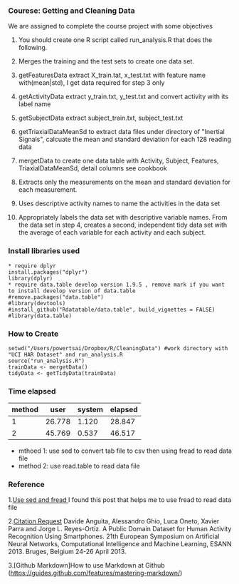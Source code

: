 ### Courese: Getting and Cleaning Data 
We are assigned to complete the course project with some objectives
1. You should create one R script called run_analysis.R that does the following. 
1. Merges the training and the test sets to create one data set.

  1. getFeaturesData extract X_train.tat, x_test.txt with feature name with(mean|std), I get data required for step 3 only 
  2. getActivityData extract y_train.txt, y_test.txt and convert activity with its label name
  3. getSubjectData extract subject_train.txt, subject_test.txt
  4. getTriaxialDataMeanSd to extract data files under directory of "Inertial Signals", calcuate the mean and standard deviation for each 128 reading data
  5. mergetData to create one data table with Activity, Subject, Features, TriaxialDataMeanSd, detail columns see cookbook

1. Extracts only the measurements on the mean and standard deviation for each measurement. 
1. Uses descriptive activity names to name the activities in the data set
1. Appropriately labels the data set with descriptive variable names. From the data set in step 4, creates a second, independent tidy data set with the average of each variable for each activity and each subject.

### Install libraries used
```
* require dplyr
install.packages("dplyr") 
library(dplyr) 
* require data.table develop version 1.9.5 , remove mark if you want to install develop version of data.table
#remove.packages("data.table")         
#library(devtools)    
#install_github("Rdatatable/data.table", build_vignettes = FALSE) 
#library(data.table) 
```

### How to Create  
```
setwd("/Users/powertsai/Dropbox/R/CleaningData") #work directory with "UCI HAR Dataset" and run_analysis.R
source("run_analysis.R")
trainData <- mergetData()
tidyData <- getTidyData(trainData)
```

### Time elapsed
method |  user  | system | elapsed  
------ | ------ | ------ | -------
   1   | 26.778 |  1.120 | 28.847 
   2   | 45.769 |  0.537 | 46.517 
* mthoed 1: use sed to convert tab file to csv then using fread to read data file
* method 2: use read.table to read data file


### Reference
1.[Use sed and fread ](http://stackoverflow.com/questions/22229109/r-data-table-fread-command-how-to-read-large-files-with-irregular-separators) I found this post that helps me to use fread to read data file

2.[Citation Request](http://archive.ics.uci.edu/ml/datasets/Human+Activity+Recognition+Using+Smartphones)
Davide Anguita, Alessandro Ghio, Luca Oneto, Xavier Parra and Jorge L. Reyes-Ortiz. A Public Domain Dataset for Human Activity Recognition Using Smartphones. 21th European Symposium on Artificial Neural Networks, Computational Intelligence and Machine Learning, ESANN 2013. Bruges, Belgium 24-26 April 2013.

3.[Github Markdown]How to use Markdown at Github (https://guides.github.com/features/mastering-markdown/)
 

